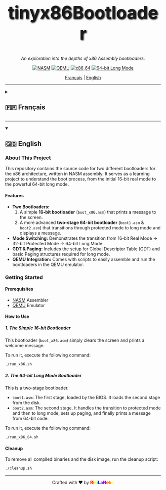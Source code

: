 <div align="center">
  <h1 style="font-size: 4em; font-weight: bold; text-shadow: 2px 2px 4px #000000;">tinyx86Bootloader</h1>
  <p>
    <i>An exploration into the depths of x86 Assembly bootloaders.</i>
  </p>
  <p>
    <a href="https://www.nasm.us/"><img src="https://img.shields.io/badge/Assembler-NASM-blue.svg" alt="NASM"></a>
    <a href="https://www.qemu.org/"><img src="https://img.shields.io/badge/Emulator-QEMU-orange.svg" alt="QEMU"></a>
    <a href="#"><img src="https://img.shields.io/badge/Arch-x86__64-brightgreen.svg" alt="x86_64"></a>
    <a href="#"><img src="https://img.shields.io/badge/Mode-64--bit%20Long%20Mode-purple.svg" alt="64-bit Long Mode"></a>
  </p>
</div>

<p align="center">
  <a href="#-français">Français</a> | <a href="#-english">English</a>
</p>

---

<details>
<summary><h2>🇫🇷 Français</h2></summary>

### À propos de ce projet

Ce dépôt contient le code source de deux bootloaders différents pour l'architecture x86, écrits en assembleur NASM. Il s'agit d'un projet d'apprentissage pour comprendre le processus de démarrage, du mode réel 16 bits initial au puissant mode long 64 bits.

#### Fonctionnalités

- **Deux Bootloaders :**
  1.  Un bootloader simple de **16 bits** (`boot_x86.asm`) qui affiche un message à l'écran.
  2.  Un bootloader plus avancé de **64 bits en deux étapes** (`boot1.asm` & `boot2.asm`) qui passe par le mode protégé pour atteindre le mode long et affiche un message.
- **Changement de Mode :** Démontre la transition du Mode Réel 16 bits -> Mode Protégé 32 bits -> Mode Long 64 bits.
- **GDT & Pagination :** Inclut la configuration de la Global Descriptor Table (GDT) et des structures de pagination de base requises pour le mode long.
- **Intégration QEMU :** Fourni avec des scripts pour assembler et exécuter facilement les bootloaders dans l'émulateur QEMU.

### Pour commencer

#### Prérequis

- Assembleur [NASM](https://www.nasm.us/)
- Émulateur [QEMU](https://www.qemu.org/)

#### Comment utiliser

##### 1. Le Bootloader Simple 16-bits

Ce bootloader (`boot_x86.asm`) efface simplement l'écran et affiche un message de bienvenue.

Pour l'exécuter, lancez la commande suivante :
```bash
./run_x86.sh
```

##### 2. Le Bootloader 64-bits (Long Mode)

C'est un bootloader en deux étapes.
- `boot1.asm` : La première étape, chargée par le BIOS. Elle charge la deuxième étape depuis le disque.
- `boot2.asm` : La deuxième étape. Elle gère la transition vers le mode protégé puis vers le mode long, met en place la pagination, et enfin affiche un message depuis le code 64 bits.

Pour l'exécuter, lancez la commande suivante :
```bash
./run_x86_64.sh
```

#### Nettoyage

Pour supprimer tous les binaires compilés et l'image disque, exécutez le script de nettoyage :
```bash
./cleanup.sh
```

</details>

---

<details open>
<summary><h2>🇬🇧 English</h2></summary>

### About This Project

This repository contains the source code for two different bootloaders for the x86 architecture, written in NASM assembly. It serves as a learning project to understand the boot process, from the initial 16-bit real mode to the powerful 64-bit long mode.

#### Features

- **Two Bootloaders:**
  1.  A simple **16-bit bootloader** (`boot_x86.asm`) that prints a message to the screen.
  2.  A more advanced **two-stage 64-bit bootloader** (`boot1.asm` & `boot2.asm`) that transitions through protected mode to long mode and displays a message.
- **Mode Switching:** Demonstrates the transition from 16-bit Real Mode -> 32-bit Protected Mode -> 64-bit Long Mode.
- **GDT & Paging:** Includes the setup for Global Descriptor Table (GDT) and basic Paging structures required for long mode.
- **QEMU Integration:** Comes with scripts to easily assemble and run the bootloaders in the QEMU emulator.

### Getting Started

#### Prerequisites

- [NASM](https://www.nasm.us/) Assembler
- [QEMU](https://www.qemu.org/) Emulator

#### How to Use

##### 1. The Simple 16-bit Bootloader

This bootloader (`boot_x86.asm`) simply clears the screen and prints a welcome message.

To run it, execute the following command:

```bash
./run_x86.sh
```

##### 2. The 64-bit Long Mode Bootloader

This is a two-stage bootloader.
- `boot1.asm`: The first stage, loaded by the BIOS. It loads the second stage from the disk.
- `boot2.asm`: The second stage. It handles the transition to protected mode and then to long mode, sets up paging, and finally prints a message from 64-bit code.

To run it, execute the following command:

```bash
./run_x86_64.sh
```

#### Cleanup

To remove all compiled binaries and the disk image, run the cleanup script:

```bash
./cleanup.sh
```

</details>

---

<div align="center">
  <p>Crafted with ❤️ by <span style="font-weight: bold;"><span style="color: #ff0000;">R</span><span style="color: #ff7f00;">i</span><span style="color: #ffff00;">k</span><span style="color: #00ff00;">i</span><span style="color: #0000ff;">L</span><span style="color: #4b0082;">a</span><span style="color: #9400d3;">N</span><span style="color: #ff0000;">e</span><span style="color: #ff7f00;">k</span><span style="color: #ffff00;">o</span></span></p>
</div>